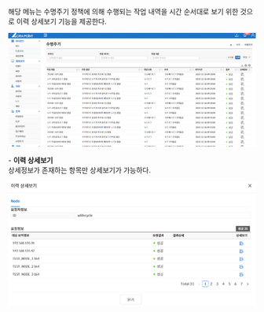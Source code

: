 해당 메뉴는 수명주기 정책에 의해 수행되는 작업 내역을 시간 순서대로 보기 위한 것으로 이력 상세보기 기능을 제공한다.

![수명주기 이력](image-2.png)

&#45; **이력 상세보기**  
상세정보가 존재하는 항목만 상세보기가 가능하다.

![이력 상세보기](image-3.png)
